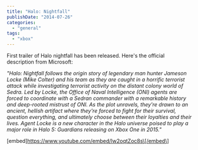 ```yaml
---
title: "Halo: Nightfall"
publishDate: "2014-07-26"
categories: 
  - "general"
tags: 
  - "xbox"
---
```


First trailer of Halo nightfall has been released. Here's the official description from Microsoft:

_"Halo: Nightfall follows the origin story of legendary man hunter Jameson Locke (Mike Colter) and his team as they are caught in a horrific terrorist attack while investigating terrorist activity on the distant colony world of Sedra. Led by Locke, the Office of Naval Intelligence (ONI) agents are forced to coordinate with a Sedran commander with a remarkable history and deep-rooted mistrust of ONI. As the plot unravels, they're drawn to an ancient, hellish artifact where they're forced to fight for their survival, question everything, and ultimately choose between their loyalties and their lives. Agent Locke is a new character in the Halo universe poised to play a major role in Halo 5: Guardians releasing on Xbox One in 2015."_

\[embed\]https://www.youtube.com/embed/Iw2oqtZoc8s\[/embed\]
